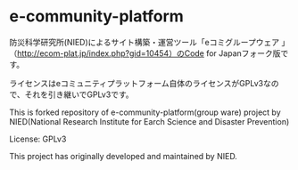 e-community-platform
====================

防災科学研究所(NIED)によるサイト構築・運営ツール「eコミグループウェア 」（http://ecom-plat.jp/index.php?gid=10454）のCode for Japanフォーク版です。

ライセンスはeコミュニティプラットフォーム自体のライセンスがGPLv3なので、それを引き継いでGPLv3です。


This is forked repository of e-community-platform(group ware) project by NIED(National Research Institute for Earch Science and Disaster Prevention)

License: GPLv3

This project has originally developed and maintained by NIED.
